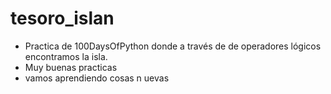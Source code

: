 # tesoro_islan

* Practica de 100DaysOfPython donde a través de de operadores lógicos encontramos la isla.
* Muy buenas practicas 
* vamos aprendiendo cosas n uevas


